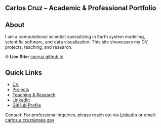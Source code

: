 ## Carlos Cruz – Academic & Professional Portfolio

## About

I am a computational scientist specializing in Earth system modeling, scientific software, and data visualization. This site showcases my CV, projects, teaching, and research.

🌐 **Live Site:** [cacruz.github.io](https://cacruz.github.io)

## Quick Links

- [CV](https://cacruz.github.io/cv/)
- [Projects](https://cacruz.github.io/projects/)
- [Teaching & Research](https://cacruz.github.io/teaching/)
- [LinkedIn](https://www.linkedin.com/in/carlos-cruz-0844b79)
- [GitHub Profile](https://github.com/cacruz)
  
Contact:  For professional inquiries, please reach out via [LinkedIn](https://www.linkedin.com/in/carlos-cruz-0844b79) or email: carlos.a.cruz@nasa.gov

